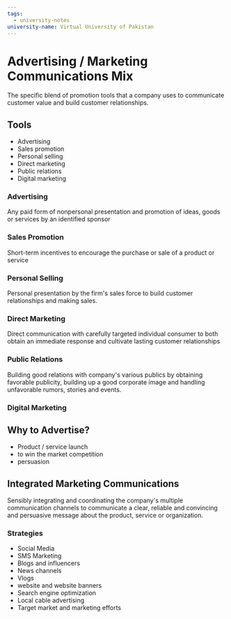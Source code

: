 ```yaml
---
tags:
  - university-notes
university-name: Virtual University of Pakistan
---
```


# Advertising / Marketing Communications Mix
The specific blend of promotion tools that a company uses to communicate customer value and build customer relationships. 

## Tools
- Advertising
- Sales promotion
- Personal selling
- Direct marketing
- Public relations
- Digital marketing

### Advertising
Any paid form of nonpersonal presentation and promotion of ideas, goods or services by an identified sponsor

### Sales Promotion
Short-term incentives to encourage the purchase or sale of a product or service

### Personal Selling
Personal presentation by the firm's sales force to build customer relationships and making sales.

### Direct Marketing
Direct communication with carefully targeted individual consumer to both obtain an immediate response and cultivate lasting customer relationships

### Public Relations
Building good relations with company's various publics by obtaining favorable publicity, building up a good corporate image and handling unfavorable rumors, stories and events.

### Digital Marketing

## Why to Advertise?
- Product / service launch
- to win the market competition
- persuasion

## Integrated Marketing Communications
Sensibly integrating and coordinating the company's multiple communication channels to communicate a clear, reliable and convincing and persuasive message about the product, service or organization.

### Strategies
- Social Media
- SMS Marketing
- Blogs and influencers
- News channels
- Vlogs
- website and website banners
- Search engine optimization
- Local cable advertising
- Target market and marketing efforts
